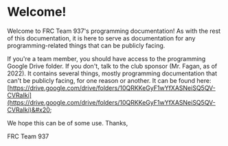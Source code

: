 # Welcome!

Welcome to FRC Team 937's programming documentation! As with the rest of this documentation, it is here to serve as documentation for any programming-related things that can be publicly facing.&#x20;

If you're a team member, you should have access to the programming Google Drive folder. If you don't, talk to the club sponsor (Mr. Fagan, as of 2022). It contains several things, mostly programming documentation that can't be publicly facing, for one reason or another. It can be found here: [https://drive.google.com/drive/folders/10QRKKeGyF1wYfXASNeiSQ5QV-CVRaIki](https://drive.google.com/drive/folders/10QRKKeGyF1wYfXASNeiSQ5QV-CVRaIki)&#x20;

We hope this can be of some use. Thanks,

FRC Team 937
